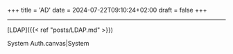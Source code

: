 +++
title = 'AD'
date = 2024-07-22T09:10:24+02:00
draft = false
+++





---
[LDAP]({{< ref "posts/LDAP.md" >}})

System Auth.canvas|System 
